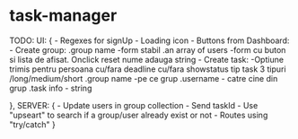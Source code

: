 # task-manager

TODO: 
	UI: {
		- Regexes for signUp
		- Loading icon
		- Buttons from Dashboard: 
			- Create group: 
				.group name -form stabil
				.an array of users -form cu buton si lista de afisat. Onclick reset nume adauga string
			- Create task:
				-Optiune trimis pentru persoana cu/fara deadline cu/fara showstatus tip task 3 tipuri /long/medium/short
				.group name -pe ce grup
				.username - catre cine din grup
				.task info - string <p>
	},
	SERVER: {
		- Update users in group collection
		- Send taskId
		- Use "upseart" to search if a group/user already exist or not
		- Routes using "try/catch"
	}
